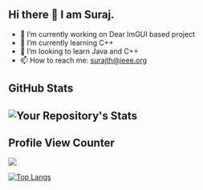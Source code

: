 ## Hi there 👋 I am Suraj.

<!--
**suthamakes/suthamakes** is a ✨ _special_ ✨ repository because its `README.md` (this file) appears on your GitHub profile.

Here are some ideas to get you started:

- 🔭 I’m currently working on Dear ImGUI based project
- 🌱 I’m currently learning C++
- 👯 I’m looking to learn Java and C++
- 🤔 I’m looking for help with ...
- 💬 Ask me about ...
- 📫 How to reach me: surajth@ieee.org
- 😄 Pronouns: ...
- ⚡ Fun fact: ...
-->

- 🔭 I’m currently working on Dear ImGUI based project
- 🌱 I’m currently learning C++
- 👯 I’m looking to learn Java and C++
- 📫 How to reach me: surajth@ieee.org

## GitHub Stats
![Your Repository's Stats](https://github-readme-stats.vercel.app/api?username=suthamakes&show_icons=true&theme=dark)
--------------------------------------------------------------------
## Profile View Counter
<img src="https://komarev.com/ghpvc/?username=suthamakes"/>

[![Top Langs](https://github-readme-stats.vercel.app/api/top-langs/?username=suthamakes&layout=compact&theme=dark)](https://github.com/suthamakes/github-readme-stats)
